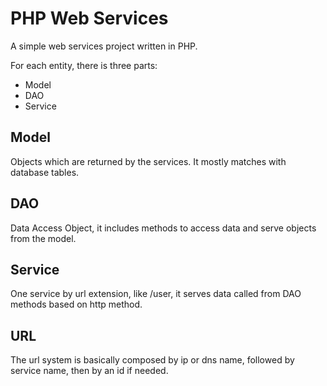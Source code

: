# PHP Web Services
A simple web services project written in PHP.

For each entity, there is three parts:
 - Model
 - DAO
 - Service

## Model
Objects which are returned by the services. It mostly matches with database tables.

## DAO
Data Access Object, it includes methods to access data and serve objects from the model.

## Service
One service by url extension, like /user, it serves data called from DAO methods based on http method.

## URL
The url system is basically composed by ip or dns name, followed by service name, then by an id if needed.